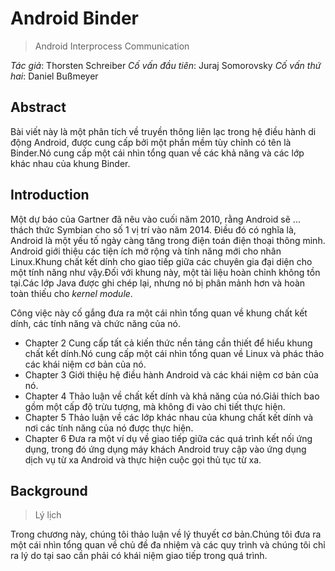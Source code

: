 # Android Binder
> Android Interprocess Communication

_Tác giả_: Thorsten Schreiber
_Cố vấn đầu tiên_: Juraj Somorovsky
_Cố vấn thứ hai_: Daniel Bußmeyer

## Abstract

Bài viết này là một phân tích về truyền thông liên lạc trong hệ điều hành di động Android, được cung cấp bởi một phần mềm tùy chỉnh có tên là Binder.Nó cung cấp một cái nhìn tổng quan về các khả năng và các lớp khác nhau của khung Binder.

## Introduction

Một dự báo của Gartner đã nêu vào cuối năm 2010, rằng Android sẽ ... thách thức Symbian cho số 1 vị trí vào năm 2014. Điều đó có nghĩa là, Android là một yếu tố ngày càng tăng trong điện toán điện thoại thông minh. Android giới thiệu các tiện ích mở rộng và tính năng mới cho nhân Linux.Khung chất kết dính cho giao tiếp giữa các chuyên gia đại diện cho một tính năng như vậy.Đối với khung này, một tài liệu hoàn chỉnh không tồn tại.Các lớp Java được ghi chép lại, nhưng nó bị phân mảnh hơn và hoàn toàn thiếu cho _kernel module_.

Công việc này cố gắng đưa ra một cái nhìn tổng quan về khung chất kết dính, các tính năng và chức năng của nó.

- Chapter 2 Cung cấp tất cả kiến thức nền tảng cần thiết để hiểu khung chất kết dính.Nó cung cấp một cái nhìn tổng quan về Linux và phác thảo các khái niệm cơ bản của nó.
- Chapter 3 Giới thiệu hệ điều hành Android và các khái niệm cơ bản của nó.
- Chapter 4 Thảo luận về chất kết dính và khả năng của nó.Giải thích bao gồm một cấp độ trừu tượng, mà không đi vào chi tiết thực hiện.
- Chapter 5 Thảo luận về các lớp khác nhau của khung chất kết dính và nơi các tính năng của nó được thực hiện.
- Chapter 6 Đưa ra một ví dụ về giao tiếp giữa các quá trình kết nối ứng dụng, trong đó ứng dụng máy khách Android truy cập vào ứng dụng dịch vụ từ xa Android và thực hiện cuộc gọi thủ tục từ xa.

## Background
> Lý lịch

Trong chương này, chúng tôi thảo luận về lý thuyết cơ bản.Chúng tôi đưa ra một cái nhìn tổng quan về chủ đề đa nhiệm và các quy trình và chúng tôi chỉ ra lý do tại sao cần phải có khái niệm giao tiếp trong quá trình.